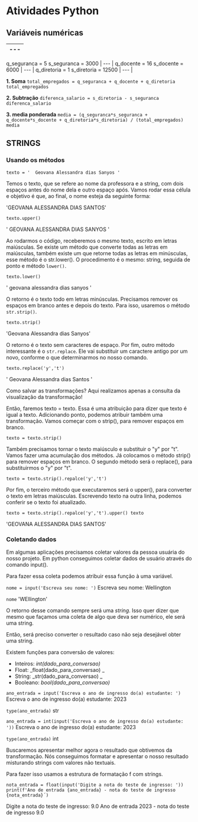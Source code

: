 # Atividades Python

## Variáveis numéricas

| ---   | 
|   ---   |   
q_seguranca = 5
s_seguranca = 3000
|   ---   |
q_docente = 16
s_docente = 6000
|   ---   |
q_diretoria = 1
s_diretoria = 12500
|   ---   |
 
**1. Soma**
`total_empregados = q_seguranca + q_docente + q_diretoria
total_empregados`

**2. Subtração**
`diferenca_salario = s_diretoria - s_seguranca
diferenca_salario`

**3. media ponderada**
`media = (q_seguranca*s_seguranca + q_docente*s_docente + q_diretoria*s_diretoria) / (total_empregados)
media`

## STRINGS

### Usando os métodos
`texto = '  Geovana Alessandra dias Sanyos '`

Temos o texto, que se refere ao nome da professora e a string, com dois espaços antes do nome dela e outro espaço após. Vamos rodar essa célula e objetivo é que, ao final, o nome esteja da seguinte forma:

'GEOVANA ALESSANDRA DIAS SANTOS'

`texto.upper()`

' GEOVANA ALESSANDRA DIAS SANYOS '

Ao rodarmos o código, receberemos o mesmo texto, escrito em letras maiúsculas. Se existe um método que converte todas as letras em maiúsculas, também existe um que retorne todas as letras em minúsculas, esse método é o str.lower(). O procedimento é o mesmo: string, seguida de ponto e método `lower()`.

`texto.lower()`

' geovana alessandra dias sanyos '

O retorno é o texto todo em letras minúsculas. Precisamos remover os espaços em branco antes e depois do texto. Para isso, usaremos o método `str.strip()`.

`texto.strip()`

'Geovana Alessandra dias Sanyos'

O retorno é o texto sem caracteres de espaço. Por fim, outro método interessante é o `str.replace`. Ele vai substituir um caractere antigo por um novo, conforme o que determinarmos no nosso comando.

`texto.replace('y','t')`

' Geovana Alessandra dias Santos '

Como salvar as transformações?  Aqui realizamos apenas a consulta da visualização da transformação!

Então, faremos texto = texto. Essa é uma atribuição para dizer que texto é igual a texto. Adicionando ponto, podemos atribuir também uma transformação. Vamos começar com o strip(), para remover espaços em branco.

`texto = texto.strip()`

Também precisamos tornar o texto maiúsculo e substituir o "y" por "t". Vamos fazer uma acumulação dos métodos. Já colocamos o método strip() para remover espaços em branco. O segundo método será o replace(), para substituirmos o "y" por "t".

`texto = texto.strip().repalce('y','t')`

Por fim, o terceiro método que executaremos será o upper(), para converter o texto em letras maiúsculas. Escrevendo texto na outra linha, podemos conferir se o texto foi atualizado.

`texto = texto.strip().repalce('y','t').upper()
texto`

'GEOVANA ALESSANDRA DIAS SANTOS'

### Coletando dados
Em algumas aplicações precisamos coletar valores da pessoa usuária do nosso projeto. Em python conseguimos coletar dados de usuário através do comando input().

Para fazer essa coleta podemos atribuir essa função à uma variável.

`nome = input('Escreva seu nome: ')`
Escreva seu nome: Wellington

`nome`
'WEllington'

O retorno desse comando sempre será uma *string*. Isso quer dizer que mesmo que façamos uma coleta de algo que deva ser numérico, ele será uma string.

Então, será preciso converter o resultado caso não seja desejável obter uma string.

Existem funções para conversão de valores:

- Inteiros: _int(dado_para_conversao)_
- Float:  _float(dado_para_conversao) _
- String:  _str(dado_para_conversao) _
- Booleano:  _bool(dado_para_conversao)_

`ano_entrada = input('Escreva o ano de ingresso do(a) estudante: ')`
Escreva o ano de ingresso do(a) estudante: 2023

`type(ano_entrada)`
str

`ano_entrada = int(input('Escreva o ano de ingresso do(a) estudante: '))`
Escreva o ano de ingresso do(a) estudante: 2023

`type(ano_entrada)`
int

Buscaremos apresentar melhor agora o resultado que obtivemos da transformação. Nós conseguimos formatar e apresentar o nosso resultado misturando strings com valores não textuais.

Para fazer isso usamos a estrutura de formatação f com strings.

`nota_entrada = float(input('Digite a nota do teste de ingresso: '))
print(f'Ano de entrada {ano_entrada} - nota do teste de ingresso {nota_entrada}´)`


Digite a nota do teste de ingresso: 9.0
Ano de entrada 2023 - nota do teste de ingresso 9.0
